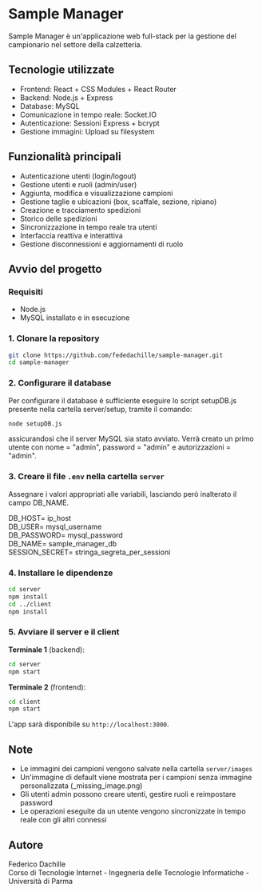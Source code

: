 # Sample Manager

Sample Manager è un'applicazione web full-stack per la gestione del campionario nel settore della calzetteria.

## Tecnologie utilizzate

* Frontend: React + CSS Modules + React Router
* Backend: Node.js + Express
* Database: MySQL
* Comunicazione in tempo reale: Socket.IO
* Autenticazione: Sessioni Express + bcrypt
* Gestione immagini: Upload su filesystem

## Funzionalità principali

* Autenticazione utenti (login/logout)
* Gestione utenti e ruoli (admin/user)
* Aggiunta, modifica e visualizzazione campioni
* Gestione taglie e ubicazioni (box, scaffale, sezione, ripiano)
* Creazione e tracciamento spedizioni
* Storico delle spedizioni
* Sincronizzazione in tempo reale tra utenti
* Interfaccia reattiva e interattiva
* Gestione disconnessioni e aggiornamenti di ruolo

## Avvio del progetto

### Requisiti

* Node.js
* MySQL installato e in esecuzione

### 1. Clonare la repository

```bash
git clone https://github.com/fededachille/sample-manager.git
cd sample-manager
```

### 2. Configurare il database

Per configurare il database è sufficiente eseguire lo script setupDB.js presente nella cartella server/setup, tramite il comando:
```bash
node setupDB.js
```
assicurandosi che il server MySQL sia stato avviato.
Verrà creato un primo utente con nome = "admin", password = "admin" e autorizzazioni = "admin".

### 3. Creare il file `.env` nella cartella `server`

Assegnare i valori appropriati alle variabili, lasciando però inalterato il campo DB_NAME.

DB_HOST= ip_host<br>
DB_USER= mysql_username<br>
DB_PASSWORD= mysql_password<br>
DB_NAME= sample_manager_db<br>
SESSION_SECRET= stringa_segreta_per_sessioni

### 4. Installare le dipendenze

```bash
cd server
npm install
cd ../client
npm install
```

### 5. Avviare il server e il client

**Terminale 1** (backend):

```bash
cd server
npm start
```

**Terminale 2** (frontend):

```bash
cd client
npm start
```

L'app sarà disponibile su `http://localhost:3000`.

## Note

* Le immagini dei campioni vengono salvate nella cartella `server/images`
* Un'immagine di default viene mostrata per i campioni senza immagine personalizzata (_missing_image.png)
* Gli utenti admin possono creare utenti, gestire ruoli e reimpostare password
* Le operazioni eseguite da un utente vengono sincronizzate in tempo reale con gli altri connessi

## Autore

Federico Dachille<br>
Corso di Tecnologie Internet - Ingegneria delle Tecnologie Informatiche - Università di Parma